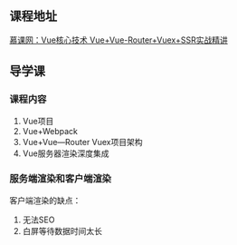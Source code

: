 ## 课程地址
[慕课网：Vue核心技术 Vue+Vue-Router+Vuex+SSR实战精讲](https://coding.imooc.com/class/196.html)

## 导学课

### 课程内容

1. Vue项目
2. Vue+Webpack
3. Vue+Vue—Router Vuex项目架构
4. Vue服务器渲染深度集成

### 服务端渲染和客户端渲染

客户端渲染的缺点：

1. 无法SEO
2. 白屏等待数据时间太长

